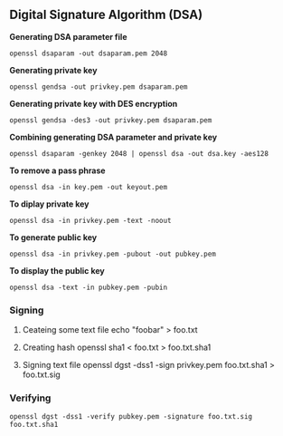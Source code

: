 ## Digital Signature Algorithm (DSA)

**Generating DSA parameter file**

``openssl dsaparam -out dsaparam.pem 2048``

**Generating private key**

``openssl gendsa -out privkey.pem dsaparam.pem``

**Generating private key with DES encryption**

``openssl gendsa -des3 -out privkey.pem dsaparam.pem``

**Combining generating DSA parameter and private key**

``openssl dsaparam -genkey 2048 | openssl dsa -out dsa.key -aes128``

**To remove a pass phrase**

``openssl dsa -in key.pem -out keyout.pem``

**To diplay private key**

``openssl dsa -in privkey.pem -text -noout``

**To generate public key**

``openssl dsa -in privkey.pem -pubout -out pubkey.pem``

**To display the public key**

``openssl dsa -text -in pubkey.pem -pubin``

### Signing

1. Ceateing some text file
echo "foobar" > foo.txt

2. Creating hash
openssl sha1 < foo.txt > foo.txt.sha1

3. Signing text file
openssl dgst -dss1 -sign privkey.pem foo.txt.sha1 > foo.txt.sig

### Verifying 

``openssl dgst -dss1 -verify pubkey.pem -signature foo.txt.sig foo.txt.sha1``
